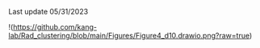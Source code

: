 Last update 05/31/2023

!(https://github.com/kang-lab/Rad_clustering/blob/main/Figures/Figure4_d10.drawio.png?raw=true)
